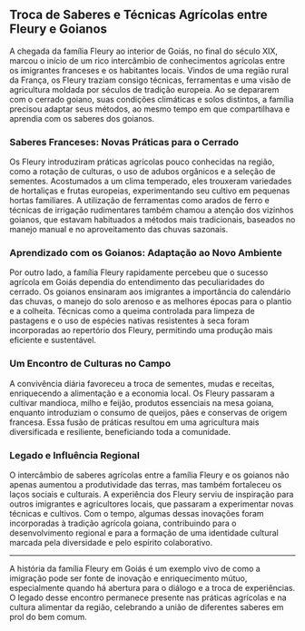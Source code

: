 ## Troca de Saberes e Técnicas Agrícolas entre Fleury e Goianos

A chegada da família Fleury ao interior de Goiás, no final do século XIX, marcou o início de um rico intercâmbio de conhecimentos agrícolas entre os imigrantes franceses e os habitantes locais. Vindos de uma região rural da França, os Fleury traziam consigo técnicas, ferramentas e uma visão de agricultura moldada por séculos de tradição europeia. Ao se depararem com o cerrado goiano, suas condições climáticas e solos distintos, a família precisou adaptar seus métodos, ao mesmo tempo em que compartilhava e aprendia com os saberes dos goianos.

### Saberes Franceses: Novas Práticas para o Cerrado

Os Fleury introduziram práticas agrícolas pouco conhecidas na região, como a rotação de culturas, o uso de adubos orgânicos e a seleção de sementes. Acostumados a um clima temperado, eles trouxeram variedades de hortaliças e frutas europeias, experimentando seu cultivo em pequenas hortas familiares. A utilização de ferramentas como arados de ferro e técnicas de irrigação rudimentares também chamou a atenção dos vizinhos goianos, que estavam habituados a métodos mais tradicionais, baseados no manejo manual e no aproveitamento das chuvas sazonais.

### Aprendizado com os Goianos: Adaptação ao Novo Ambiente

Por outro lado, a família Fleury rapidamente percebeu que o sucesso agrícola em Goiás dependia do entendimento das peculiaridades do cerrado. Os goianos ensinaram aos imigrantes a importância do calendário das chuvas, o manejo do solo arenoso e as melhores épocas para o plantio e a colheita. Técnicas como a queima controlada para limpeza de pastagens e o uso de espécies nativas resistentes à seca foram incorporadas ao repertório dos Fleury, permitindo uma produção mais eficiente e sustentável.

### Um Encontro de Culturas no Campo

A convivência diária favoreceu a troca de sementes, mudas e receitas, enriquecendo a alimentação e a economia local. Os Fleury passaram a cultivar mandioca, milho e feijão, produtos essenciais na mesa goiana, enquanto introduziam o consumo de queijos, pães e conservas de origem francesa. Essa fusão de práticas resultou em uma agricultura mais diversificada e resiliente, beneficiando toda a comunidade.

### Legado e Influência Regional

O intercâmbio de saberes agrícolas entre a família Fleury e os goianos não apenas aumentou a produtividade das terras, mas também fortaleceu os laços sociais e culturais. A experiência dos Fleury serviu de inspiração para outros imigrantes e agricultores locais, que passaram a experimentar novas técnicas e cultivos. Com o tempo, algumas dessas inovações foram incorporadas à tradição agrícola goiana, contribuindo para o desenvolvimento regional e para a formação de uma identidade cultural marcada pela diversidade e pelo espírito colaborativo.

---

A história da família Fleury em Goiás é um exemplo vivo de como a imigração pode ser fonte de inovação e enriquecimento mútuo, especialmente quando há abertura para o diálogo e a troca de experiências. O legado desse encontro permanece presente nas práticas agrícolas e na cultura alimentar da região, celebrando a união de diferentes saberes em prol do bem comum.